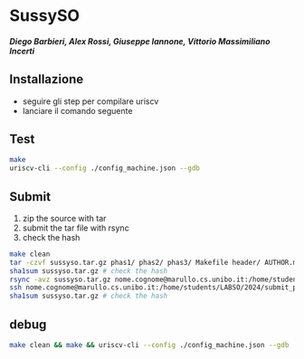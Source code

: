 # SussySO
##### Diego Barbieri, Alex Rossi, Giuseppe Iannone, Vittorio Massimiliano Incerti
## Installazione
- seguire gli step per compilare uriscv
- lanciare il comando seguente

## Test

```bash
make
uriscv-cli --config ./config_machine.json --gdb
```

## Submit
1. zip the source with tar
2. submit the tar file with rsync
3. check the hash

```bash
make clean
tar -czvf sussyso.tar.gz phas1/ phas2/ phas3/ Makefile header/ AUTHOR.md config_machine.json README.md Documentation.pdf
sha1sum sussyso.tar.gz # check the hash
rsync -avz sussyso.tar.gz nome.cognome@marullo.cs.unibo.it:/home/students/LABSO/2024/submit_phase3.final/lso24az1
ssh nome.cognome@marullo.cs.unibo.it:/home/students/LABSO/2024/submit_phase3.final/lso24az1
sha1sum sussyso.tar.gz # check the hash


```

## debug

```bash
make clean && make && uriscv-cli --config ./config_machine.json --gdb
```
